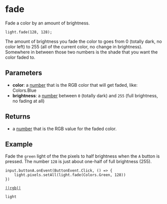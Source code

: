 # fade

Fade a color by an amount of brightness.

```sig
light.fade(128, 128);
```

The amount of brightness you fade the color to goes from 0 (totally dark, no color left) to 255
(all of the current color, no change in brightness). Somewhere in between those two numbers is
the shade that you want the color faded to.

## Parameters

* **color**: a [number](/types/number) that is the RGB color that will get faded, like: Colors.Blue
* **brightness**: a [number](/types/number) between `0` (totally dark) and `255` (full brightness, no fading at all)

## Returns

* a [number](/types/number) that is the RGB value for the faded color.

## Example

Fade the `green` light of the the pixels to half brightness when the `A` button is pressed.
The number `128` is just about one-half of full brightness (255).
```blocks
input.buttonA.onEvent(ButtonEvent.Click, () => {
    light.pixels.setAll(light.fade(Colors.Green, 128))
})
```

[``||rgb||``](/reference/light/rgb)

```package
light
```


